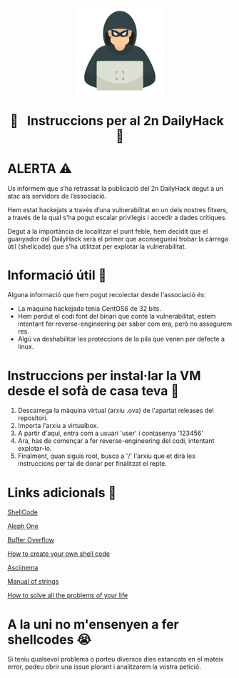 <h2 align = center> <img align="center" src="icons/hacking.png" height="200px" width="200px"/> </h2>
<h1 align="center">
   🚨 &nbsp Instruccions per al 2n DailyHack &nbsp 🚨
</h1>

# ALERTA ⚠️

Us informem que s’ha retrassat la publicació del 2n DailyHack degut a un atac als servidors de l’associació.

Hem estat hackejats a través d’una vulnerabilitat en un dels nostres fitxers, a través de la qual s'ha pogut escalar privilegis i accedir a dades crítiques.

Degut a la importància de localitzar el punt feble, hem decidit que el guanyador del DailyHack serà el primer que aconsegueixi trobar la càrrega útil (shellcode) que s’ha utilitzat per explotar la vulnerabilitat.

# Informació útil 🐒
Alguna informació que hem pogut recolectar desde l'associació és:
  - La màquina hackejada tenia CentOS6 de 32 bits.
  - Hem perdut el codi font del binari que conté la vulnerabilitat, estem intentant fer reverse-engineering per saber com era, però no assegurem res.
  - Algú va deshabilitar les proteccions de la pila que venen per defecte a linux.

# Instruccions per instal·lar la VM desde el sofà de casa teva 🐧

  1) Descarrega la màquina virtual (arxiu .ova) de l'apartat releases del repositori.
  2) Importa l'arxiu a virtualbox.
  3) A partir d'aquí, entra com a usuari 'user' i contasenya '123456'
  4) Ara, has de començar a fer reverse-engineering del codi, intentant explotar-lo.
  5) Finalment, quan siguis root, busca a '/' l'arxiu que et dirà les instruccions per tal de donar per finalitzat el repte.

# Links adicionals 🥸
[ShellCode](https://en.m.wikipedia.org/wiki/Shellcode)

[Aleph One](https://en.m.wikipedia.org/wiki/Elias_Levy)

[Buffer Overflow](https://en.m.wikipedia.org/wiki/Buffer_overflow)

[How to create your own shell code](https://www.youtube.com/watch?v=VrJfWWbO0HI?t=1m24s)

[Asciinema](https://asciinema.org)

[Manual of strings](https://man7.org/linux/man-pages/man1/strings.1.html)

[How to solve all the problems of your life](https://youtu.be/oHNKTlz1lps)

# A la uni no m'ensenyen a fer shellcodes 😭
Si teniu qualsevol problema o porteu diversos dies estancats en el mateix error, podeu obrir una issue plorant i analitzarem la vostra petició.
